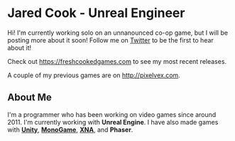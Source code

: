 # Jared Cook - Unreal Engineer
Hi! I'm currently working solo on an unnanounced co-op game, but I will be posting more about it soon! Follow me on [Twitter](https://twitter.com/FreshCookedDev) to be the first to hear about it!

Check out https://freshcookedgames.com to see my most recent releases.

A couple of my previous games are on http://pixelvex.com.

## About Me
I'm a programmer who has been working on video games since around 2011. I'm currently working with **Unreal Engine**. I have also made games with [**Unity**](http://pixelvex.com/), [**MonoGame**](http://pixelvex.com/metagalacticblitz), [**XNA**](https://www.moddb.com/games/kazgars-revenge), and **Phaser**.

